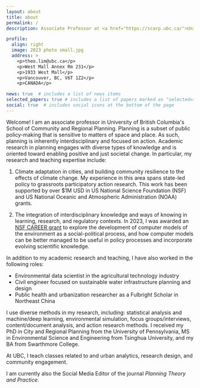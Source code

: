 ```yaml
---
layout: about
title: about
permalink: /
description: Associate Professor at <a href="https://scarp.ubc.ca/">University of British Columbia School of Community and Regional Planning (SCARP) </a>.

profile:
  align: right
  image: 2023 photo small.jpg
  address: >
    <p>theo.lim@ubc.ca</p>
    <p>West Mall Annex Rm 231</p>
    <p>1933 West Mall</p>
    <p>Vancouver, BC, V6T 1Z2</p>
    <p>CANADA</p>

news: true  # includes a list of news items
selected_papers: true # includes a list of papers marked as "selected={true}"
social: true  # includes social icons at the bottom of the page
---
```


Welcome! I am an associate professor in University of British Columbia's School of Community and Regional Planning. Planning is a subset of public policy-making that is sensitive to matters of space and place. As such, planning is inherently interdisciplinary and focused on action. Academic research in planning engages with diverse types of knowledge and is oriented toward enabling positive and just societal change. In particular, my research and teaching expertise include:

1. Climate adaptation in cities, and building community resilience to the effects of climate change. My experience in this area spans state-led policy to grassroots participatory action research. This work has been supported by over $1M USD in US National Science Foundation (NSF) and US National Oceanic and Atmospheric Administration (NOAA) grants.

2. The integration of interdisciplinary knowledge and ways of knowing in learning, research, and regulatory contexts. In 2023, I was awarded an [NSF CAREER grant](https://www.nsf.gov/awardsearch/showAward?AWD_ID=2238552&HistoricalAwards=false) to explore the development of computer models of the environment as a social-political process, and how computer models can be better managed to be useful in policy processes and incorporate evolving scientific knowledge.

In addition to my academic research and teaching, I have also worked in the following roles:

- Environmental data scientist in the agricultural technology industry
- Civil engineer focused on sustainable water infrastructure planning and design
- Public health and urbanization researcher as a Fulbright Scholar in Northeast China

I use diverse methods in my research, including: statistical analysis and machine/deep learning, environmental simulation, focus groups/interviews, content/document analysis, and action research methods. I received my PhD in City and Regional Planning from the University of Pennsylvania, MS in Environmental Science and Engineering from Tsinghua University, and my BA from Swarthmore College.

At UBC, I teach classes related to and urban analytics, research design, and community engagement.

I am currently also the Social Media Editor of the journal <i>Planning Theory and Practice.</i>
